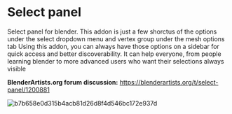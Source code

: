 # Select panel
Select panel for blender.
This addon is just a few shorctus of the options under the select dropdown menu and vertex group under the mesh options tab
Using this addon, you can always have those options on a sidebar for quick access and better discoverability.
It can help everyone, from people learning blender to more advanced  users who want their selections always visible

**BlenderArtists.org forum discussion:** https://blenderartists.org/t/select-panel/1200881

![b7b658e0d315b4acb81d26d8f4d546bc172e937d](https://user-images.githubusercontent.com/1732773/140984336-d65c0fcb-62b9-44e9-bba7-f7cb3226bdb6.jpeg)

